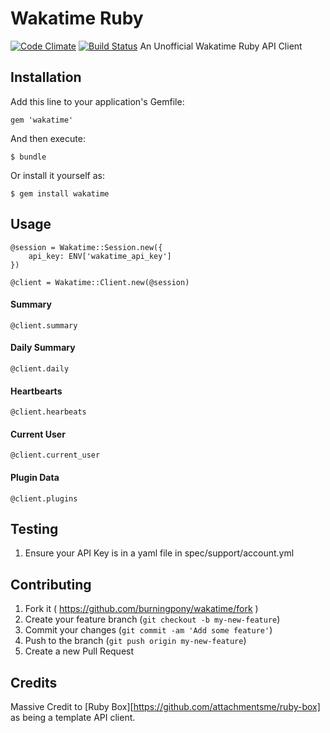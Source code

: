 # Wakatime Ruby 
  [![Code Climate](https://codeclimate.com/github/burningpony/wakatime.png)](https://codeclimate.com/github/burningpony/wakatime)
  [![Build Status](https://travis-ci.org/burningpony/wakatime.svg?branch=master)](https://travis-ci.org/burningpony/wakatime)
    An Unofficial Wakatime Ruby API Client

## Installation

Add this line to your application's Gemfile:

    gem 'wakatime'

And then execute:

    $ bundle

Or install it yourself as:

    $ gem install wakatime

## Usage

    @session = Wakatime::Session.new({
        api_key: ENV['wakatime_api_key']
    })

    @client = Wakatime::Client.new(@session)

#### Summary
    @client.summary

#### Daily Summary
    @client.daily

#### Heartbearts
    @client.hearbeats

#### Current User
    @client.current_user
    
#### Plugin Data
    @client.plugins
    

## Testing

  1. Ensure your API Key is in a yaml file in spec/support/account.yml


## Contributing

1. Fork it ( https://github.com/burningpony/wakatime/fork )
2. Create your feature branch (`git checkout -b my-new-feature`)
3. Commit your changes (`git commit -am 'Add some feature'`)
4. Push to the branch (`git push origin my-new-feature`)
5. Create a new Pull Request

## Credits

  Massive Credit to [Ruby Box][https://github.com/attachmentsme/ruby-box] as being a template API client. 
